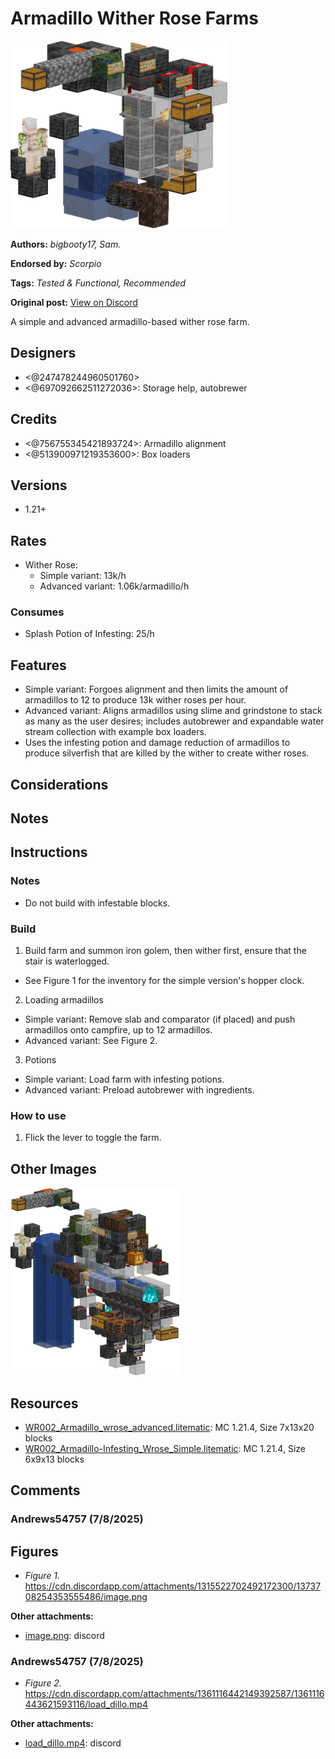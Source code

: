 # Armadillo Wither Rose Farms
<img alt="image.png" src="images/image.png?raw=1" height="300px">

**Authors:** *bigbooty17, Sam.*

**Endorsed by:** *Scorpio*

**Tags:** *Tested & Functional, Recommended*

**Original post:** [View on Discord](https://discord.com/channels/913065809096638494/1392948930366541875)

A simple and advanced armadillo-based wither rose farm.
## Designers
- <@247478244960501760>
- <@697092662511272036>: Storage help, autobrewer
## Credits
- <@756755345421893724>: Armadillo alignment
- <@513900971219353600>: Box loaders
## Versions
- 1.21+
## Rates
- Wither Rose:
  - Simple variant: 13k/h
  - Advanced variant: 1.06k/armadillo/h
### Consumes
- Splash Potion of Infesting: 25/h
## Features
- Simple variant: Forgoes alignment and then limits the amount of armadillos to 12 to produce 13k wither roses per hour.
- Advanced variant: Aligns armadillos using slime and grindstone to stack as many as the user desires; includes autobrewer and expandable water stream collection with example box loaders.
- Uses the infesting potion and damage reduction of armadillos to produce silverfish that are killed by the wither to create wither roses.
## Considerations

## Notes
## Instructions
### Notes
- Do not build with infestable blocks.
### Build
1. Build farm and summon iron golem, then wither first, ensure that the stair is waterlogged.
  - See Figure 1 for the inventory for the simple version's hopper clock.
2. Loading armadillos
  - Simple variant: Remove slab and comparator (if placed) and push armadillos onto campfire, up to 12 armadillos.
  - Advanced variant: See Figure 2.
3. Potions
  - Simple variant: Load farm with infesting potions.
  - Advanced variant: Preload autobrewer with ingredients.
### How to use
 1. Flick the lever to toggle the farm.

## Other Images
<img src="images/image_1.png?raw=1" height="300px">

## Resources
- [WR002_Armadillo_wrose_advanced.litematic](attachments/WR002_Armadillo_wrose_advanced.litematic): MC 1.21.4, Size 7x13x20 blocks
- [WR002_Armadillo-Infesting_Wrose_Simple.litematic](attachments/WR002_Armadillo-Infesting_Wrose_Simple.litematic): MC 1.21.4, Size 6x9x13 blocks

## Comments

### Andrews54757 (7/8/2025)
## Figures
- *Figure 1.* https://cdn.discordapp.com/attachments/1315522702492172300/1373708254353555486/image.png

**Other attachments:**
- [image.png](comments_attachments/1373708254353555486-image.png): discord


### Andrews54757 (7/8/2025)
- *Figure 2.* https://cdn.discordapp.com/attachments/1361116442149392587/1361116443621593116/load_dillo.mp4

**Other attachments:**
- [load_dillo.mp4](comments_attachments/1361116443621593116-load_dillo.mp4): discord

